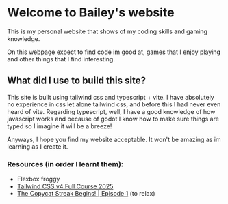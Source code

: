 # Welcome to Bailey's website

This is my personal website that shows of my coding skills and gaming knowledge.

On this webpage expect to find code im good at, games that I enjoy playing and other things that I find interesting.

## What did I use to build this site?

This site is built using tailwind css and typescript + vite.
I have absolutely no experience in css let alone tailwind css, and before this I had never even heard of vite. Regarding typescript, well, I have a good knowledge of how javascript works and because of godot I know how to make sure things are typed so I imagine it will be a breeze!

Anyways, I hope you find my website acceptable. It won't be amazing as im learning as I create it.

### Resources (in order I learnt them):

 - Flexbox froggy
 - [Tailwind CSS v4 Full Course 2025](https://www.youtube.com/watch?v=6biMWgD6_JY)
 - [The Copycat Streak Begins! | Episode 1](https://www.youtube.com/watch?v=yvuJkpx0P5Y) (to relax)